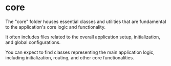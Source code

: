 # core
The "core" folder houses essential classes and utilities that are fundamental to the application's core logic and functionality.

It often includes files related to the overall application setup, initialization, and global configurations.

You can expect to find classes representing the main application logic, including initialization, routing, and other core functionalities.